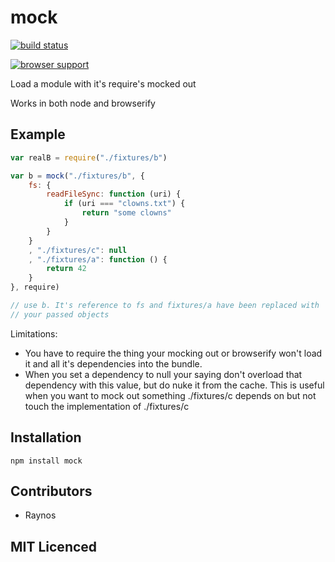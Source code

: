 # mock

[![build status][1]][2]

[![browser support][3]][4]

Load a module with it's require's mocked out

Works in both node and browserify

## Example

```js
var realB = require("./fixtures/b")

var b = mock("./fixtures/b", {
    fs: {
        readFileSync: function (uri) {
            if (uri === "clowns.txt") {
                return "some clowns"
            }
        }
    }
    , "./fixtures/c": null
    , "./fixtures/a": function () {
        return 42
    }
}, require)

// use b. It's reference to fs and fixtures/a have been replaced with
// your passed objects
```

Limitations:

 - You have to require the thing your mocking out or browserify
    won't load it and all it's dependencies into the bundle.
 - When you set a dependency to null your saying don't overload
    that dependency with this value, but do nuke it from the cache.
    This is useful when you want to mock out something ./fixtures/c
    depends on but not touch the implementation of ./fixtures/c

## Installation

`npm install mock`

## Contributors

 - Raynos

## MIT Licenced

  [1]: https://secure.travis-ci.org/Colingo/mock.png
  [2]: http://travis-ci.org/Colingo/mock
  [3]: http://ci.testling.com/Colingo/mock.png
  [4]: http://ci.testling.com/Colingo/mock

